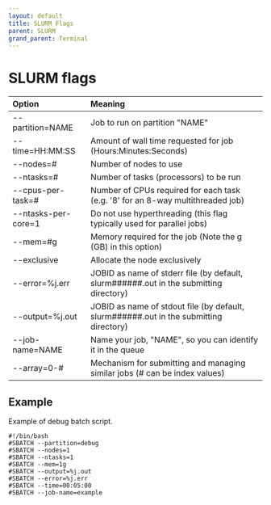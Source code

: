 ```yaml
---
layout: default
title: SLURM Flags 
parent: SLURM
grand_parent: Terminal
---
```


# SLURM flags

| Option                  | Meaning |
| :-----                  | :------ |
| \--partition=NAME       | Job to run on partition "NAME" |
| \--time=HH:MM:SS        | Amount of wall time requested for job (Hours:Minutes:Seconds) | 
| \--nodes=#              | Number of nodes to use |
| \--ntasks=#             | Number of tasks (processors) to be run |
| \--cpus\-per\-task=#    | Number of CPUs required for each task (e.g. '8' for an 8-way multithreaded job) |
| \--ntasks\-per\-core=1  | Do not use hyperthreading (this flag typically used for parallel jobs) | 
| \--mem=#g               | Memory required for the job (Note the g (GB) in this option) |
| \--exclusive            | Allocate the node exclusively |
| \--error=%j.err         | JOBID as name of stderr file (by default, slurm######.out in the submitting directory) | 
| \--output=%j.out        | JOBID as name of stdout file (by default, slurm######.out in the submitting directory) | 
| \--job\-name=NAME       | Name your job, "NAME", so you can identify it in the queue |
| \--array=0-#            | Mechanism for submitting and managing similar jobs (# can be index values) |

## Example

Example of debug batch script.

```
#!/bin/bash
#SBATCH --partition=debug
#SBATCH --nodes=1
#SBATCH --ntasks=1
#SBATCH --mem=1g
#SBATCH --output=%j.out
#SBATCH --error=%j.err
#SBATCH --time=00:05:00
#SBATCH --job-name=example
```
<br />